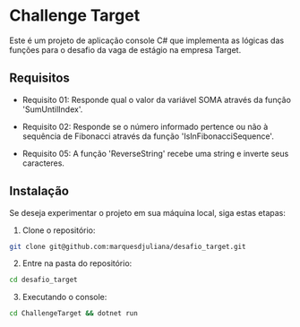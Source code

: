 # Challenge Target
Este é um projeto de aplicação console C# que implementa as lógicas das funções para o desafio da vaga de estágio na empresa Target.

## Requisitos 

- Requisito 01: Responde qual o valor da variável SOMA através da função 'SumUntilIndex'.

- Requisito 02: Responde se o número informado pertence ou não à sequência de Fibonacci através da função 'IsInFibonacciSequence'.

- Requisito 05: A função 'ReverseString' recebe uma string e inverte seus caracteres.

## Instalação
Se deseja experimentar o projeto em sua máquina local, siga estas etapas:

1. Clone o repositório:
```sh
git clone git@github.com:marquesdjuliana/desafio_target.git
```
2. Entre na pasta do repositório:
```sh
cd desafio_target
```
3. Executando o console:

```sh
cd ChallengeTarget && dotnet run
```


